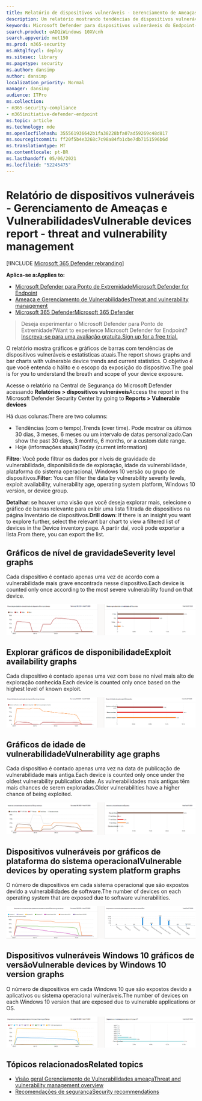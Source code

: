 ```yaml
---
title: Relatório de dispositivos vulneráveis - Gerenciamento de Ameaças e Vulnerabilidades
description: Um relatório mostrando tendências de dispositivos vulneráveis e estatísticas atuais. O objetivo é que você entenda o hálito e o escopo da exposição do dispositivo.
keywords: Microsoft Defender para dispositivos vulneráveis do Endpoint-tvm, Microsoft Defender para Ponto de Extremidade, tvm, reduzir a exposição de vulnerabilidades & ameaças, reduzir a ameaça e a vulnerabilidade, monitorar a configuração de segurança
search.product: eADQiWindows 10XVcnh
search.appverid: met150
ms.prod: m365-security
ms.mktglfcycl: deploy
ms.sitesec: library
ms.pagetype: security
ms.author: dansimp
author: dansimp
localization_priority: Normal
manager: dansimp
audience: ITPro
ms.collection:
- m365-security-compliance
- m365initiative-defender-endpoint
ms.topic: article
ms.technology: mde
ms.openlocfilehash: 355561936642b1fa38228bfa07ad59269c48d817
ms.sourcegitcommit: ff20f5b4e3268c7c98a84fb1cbe7db7151596b6d
ms.translationtype: MT
ms.contentlocale: pt-BR
ms.lasthandoff: 05/06/2021
ms.locfileid: "52245475"
---
```

# <a name="vulnerable-devices-report---threat-and-vulnerability-management"></a><span data-ttu-id="f66a2-105">Relatório de dispositivos vulneráveis - Gerenciamento de Ameaças e Vulnerabilidades</span><span class="sxs-lookup"><span data-stu-id="f66a2-105">Vulnerable devices report - threat and vulnerability management</span></span>

[!INCLUDE [Microsoft 365 Defender rebranding](../../includes/microsoft-defender.md)]

<span data-ttu-id="f66a2-106">**Aplica-se a:**</span><span class="sxs-lookup"><span data-stu-id="f66a2-106">**Applies to:**</span></span>

- [<span data-ttu-id="f66a2-107">Microsoft Defender para Ponto de Extremidade</span><span class="sxs-lookup"><span data-stu-id="f66a2-107">Microsoft Defender for Endpoint</span></span>](https://go.microsoft.com/fwlink/?linkid=2154037)
- [<span data-ttu-id="f66a2-108">Ameaça e Gerenciamento de Vulnerabilidades</span><span class="sxs-lookup"><span data-stu-id="f66a2-108">Threat and vulnerability management</span></span>](next-gen-threat-and-vuln-mgt.md)
- [<span data-ttu-id="f66a2-109">Microsoft 365 Defender</span><span class="sxs-lookup"><span data-stu-id="f66a2-109">Microsoft 365 Defender</span></span>](https://go.microsoft.com/fwlink/?linkid=2118804)

><span data-ttu-id="f66a2-110">Deseja experimentar o Microsoft Defender para Ponto de Extremidade?</span><span class="sxs-lookup"><span data-stu-id="f66a2-110">Want to experience Microsoft Defender for Endpoint?</span></span> [<span data-ttu-id="f66a2-111">Inscreva-se para uma avaliação gratuita.</span><span class="sxs-lookup"><span data-stu-id="f66a2-111">Sign up for a free trial.</span></span>](https://www.microsoft.com/microsoft-365/windows/microsoft-defender-atp?ocid=docs-wdatp-portaloverview-abovefoldlink)

<span data-ttu-id="f66a2-112">O relatório mostra gráficos e gráficos de barras com tendências de dispositivos vulneráveis e estatísticas atuais.</span><span class="sxs-lookup"><span data-stu-id="f66a2-112">The report shows graphs and bar charts with vulnerable device trends and current statistics.</span></span> <span data-ttu-id="f66a2-113">O objetivo é que você entenda o hálito e o escopo da exposição do dispositivo.</span><span class="sxs-lookup"><span data-stu-id="f66a2-113">The goal is for you to understand the breath and scope of your device exposure.</span></span>

<span data-ttu-id="f66a2-114">Acesse o relatório na Central de Segurança do Microsoft Defender acessando **Relatórios > dispositivos vulneráveis**</span><span class="sxs-lookup"><span data-stu-id="f66a2-114">Access the report in the Microsoft Defender Security Center by going to **Reports > Vulnerable devices**</span></span>

<span data-ttu-id="f66a2-115">Há duas colunas:</span><span class="sxs-lookup"><span data-stu-id="f66a2-115">There are two columns:</span></span>

- <span data-ttu-id="f66a2-116">Tendências (com o tempo).</span><span class="sxs-lookup"><span data-stu-id="f66a2-116">Trends (over time).</span></span> <span data-ttu-id="f66a2-117">Pode mostrar os últimos 30 dias, 3 meses, 6 meses ou um intervalo de datas personalizado.</span><span class="sxs-lookup"><span data-stu-id="f66a2-117">Can show the past 30 days, 3 months, 6 months, or a custom date range.</span></span>
- <span data-ttu-id="f66a2-118">Hoje (informações atuais)</span><span class="sxs-lookup"><span data-stu-id="f66a2-118">Today (current information)</span></span>

<span data-ttu-id="f66a2-119">**Filtro**: Você pode filtrar os dados por níveis de gravidade de vulnerabilidade, disponibilidade de exploração, idade da vulnerabilidade, plataforma do sistema operacional, Windows 10 versão ou grupo de dispositivos.</span><span class="sxs-lookup"><span data-stu-id="f66a2-119">**Filter**: You can filter the data by vulnerability severity levels, exploit availability, vulnerability age, operating system platform, Windows 10 version, or device group.</span></span>

<span data-ttu-id="f66a2-120">**Detalhar**: se houver uma visão que você deseja explorar mais, selecione o gráfico de barras relevante para exibir uma lista filtrada de dispositivos na página Inventário de dispositivos.</span><span class="sxs-lookup"><span data-stu-id="f66a2-120">**Drill down**: If there is an insight you want to explore further, select the relevant bar chart to view a filtered list of devices in the Device inventory page.</span></span> <span data-ttu-id="f66a2-121">A partir daí, você pode exportar a lista.</span><span class="sxs-lookup"><span data-stu-id="f66a2-121">From there, you can export the list.</span></span>

## <a name="severity-level-graphs"></a><span data-ttu-id="f66a2-122">Gráficos de nível de gravidade</span><span class="sxs-lookup"><span data-stu-id="f66a2-122">Severity level graphs</span></span>

<span data-ttu-id="f66a2-123">Cada dispositivo é contado apenas uma vez de acordo com a vulnerabilidade mais grave encontrada nesse dispositivo.</span><span class="sxs-lookup"><span data-stu-id="f66a2-123">Each device is counted only once according to the most severe vulnerability found on that device.</span></span>

![Um gráfico dos níveis de gravidade da vulnerabilidade do dispositivo atual e um gráfico mostrando níveis ao longo do tempo.](images/tvm-report-severity.png)

## <a name="exploit-availability-graphs"></a><span data-ttu-id="f66a2-125">Explorar gráficos de disponibilidade</span><span class="sxs-lookup"><span data-stu-id="f66a2-125">Exploit availability graphs</span></span>

<span data-ttu-id="f66a2-126">Cada dispositivo é contado apenas uma vez com base no nível mais alto de exploração conhecida.</span><span class="sxs-lookup"><span data-stu-id="f66a2-126">Each device is counted only once based on the highest level of known exploit.</span></span>

![Um gráfico da disponibilidade de exploração de dispositivo atual e um gráfico mostrando disponibilidade ao longo do tempo.](images/tvm-report-exploit-availability.png)

## <a name="vulnerability-age-graphs"></a><span data-ttu-id="f66a2-128">Gráficos de idade de vulnerabilidade</span><span class="sxs-lookup"><span data-stu-id="f66a2-128">Vulnerability age graphs</span></span>

<span data-ttu-id="f66a2-129">Cada dispositivo é contado apenas uma vez na data de publicação de vulnerabilidade mais antiga.</span><span class="sxs-lookup"><span data-stu-id="f66a2-129">Each device is counted only once under the oldest vulnerability publication date.</span></span> <span data-ttu-id="f66a2-130">As vulnerabilidades mais antigas têm mais chances de serem exploradas.</span><span class="sxs-lookup"><span data-stu-id="f66a2-130">Older vulnerabilities have a higher chance of being exploited.</span></span>

![Um gráfico da idade atual da vulnerabilidade do dispositivo e um gráfico mostrando a idade ao longo do tempo.](images/tvm-report-age.png)

## <a name="vulnerable-devices-by-operating-system-platform-graphs"></a><span data-ttu-id="f66a2-132">Dispositivos vulneráveis por gráficos de plataforma do sistema operacional</span><span class="sxs-lookup"><span data-stu-id="f66a2-132">Vulnerable devices by operating system platform graphs</span></span>

<span data-ttu-id="f66a2-133">O número de dispositivos em cada sistema operacional que são expostos devido a vulnerabilidades de software.</span><span class="sxs-lookup"><span data-stu-id="f66a2-133">The number of devices on each operating system that are exposed due to software vulnerabilities.</span></span>

![Um gráfico de dispositivos vulneráveis atuais pela plataforma do sistema operacional e um gráfico mostrando dispositivos vulneráveis por plataformas do sistema operacional ao longo do tempo.](images/tvm-report-os.png)

## <a name="vulnerable-devices-by-windows-10-version-graphs"></a><span data-ttu-id="f66a2-135">Dispositivos vulneráveis Windows 10 gráficos de versão</span><span class="sxs-lookup"><span data-stu-id="f66a2-135">Vulnerable devices by Windows 10 version graphs</span></span>

<span data-ttu-id="f66a2-136">O número de dispositivos em cada Windows 10 que são expostos devido a aplicativos ou sistema operacional vulneráveis.</span><span class="sxs-lookup"><span data-stu-id="f66a2-136">The number of devices on each Windows 10 version that are exposed due to vulnerable applications or OS.</span></span>

![Um gráfico de dispositivos vulneráveis Windows 10 versão atual e um gráfico mostrando dispositivos vulneráveis por Windows 10 versão ao longo do tempo.](images/tvm-report-version.png)

## <a name="related-topics"></a><span data-ttu-id="f66a2-138">Tópicos relacionados</span><span class="sxs-lookup"><span data-stu-id="f66a2-138">Related topics</span></span>

- [<span data-ttu-id="f66a2-139">Visão geral Gerenciamento de Vulnerabilidades ameaça</span><span class="sxs-lookup"><span data-stu-id="f66a2-139">Threat and vulnerability management overview</span></span>](next-gen-threat-and-vuln-mgt.md)
- [<span data-ttu-id="f66a2-140">Recomendações de segurança</span><span class="sxs-lookup"><span data-stu-id="f66a2-140">Security recommendations</span></span>](tvm-security-recommendation.md)
